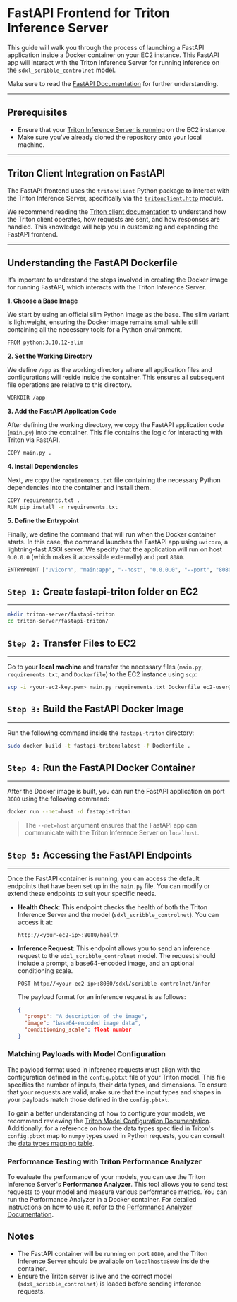 # FastAPI Frontend for Triton Inference Server

This guide will walk you through the process of launching a FastAPI application inside a Docker container on your EC2 instance. This FastAPI app will interact with the Triton Inference Server for running inference on the `sdxl_scribble_controlnet` model.

Make sure to read the [FastAPI Documentation](https://fastapi.tiangolo.com/) for further understanding.

---
## Prerequisites

- Ensure that your [Triton Inference Server is running](..) on the EC2 instance.
- Make sure you've already cloned the repository onto your local machine.

---
## Triton Client Integration on FastAPI

The FastAPI frontend uses the `tritonclient` Python package to interact with the Triton Inference Server, specifically via the [`tritonclient.http`](https://docs.nvidia.com/deeplearning/triton-inference-server/user-guide/docs/_reference/tritonclient/tritonclient.http.html#module-tritonclient.http) module. 

We recommend reading the [Triton client documentation](https://docs.nvidia.com/deeplearning/triton-inference-server/user-guide/docs/_reference/tritonclient/tritonclient.http.html#module-tritonclient.http) to understand how the Triton client operates, how requests are sent, and how responses are handled. This knowledge will help you in customizing and expanding the FastAPI frontend.

---
## Understanding the FastAPI Dockerfile

It’s important to understand the steps involved in creating the Docker image for running FastAPI, which interacts with the Triton Inference Server.

**1. Choose a Base Image**

We start by using an official slim Python image as the base. The slim variant is lightweight, ensuring the Docker image remains small while still containing all the necessary tools for a Python environment.

```bash
FROM python:3.10.12-slim
```

**2. Set the Working Directory**

We define `/app` as the working directory where all application files and configurations will reside inside the container. This ensures all subsequent file operations are relative to this directory.

```bash
WORKDIR /app
```

**3. Add the FastAPI Application Code**

After defining the working directory, we copy the FastAPI application code (`main.py`) into the container. This file contains the logic for interacting with Triton via FastAPI.

```bash
COPY main.py .
```

**4. Install Dependencies**

Next, we copy the `requirements.txt` file containing the necessary Python dependencies into the container and install them.

```bash
COPY requirements.txt .
RUN pip install -r requirements.txt
```

**5. Define the Entrypoint**

Finally, we define the command that will run when the Docker container starts. In this case, the command launches the FastAPI app using `uvicorn`, a lightning-fast ASGI server. We specify that the application will run on host `0.0.0.0` (which makes it accessible externally) and port `8080`.

```bash
ENTRYPOINT ["uvicorn", "main:app", "--host", "0.0.0.0", "--port", "8080"]
```

## `Step 1:` Create fastapi-triton folder on EC2
---

```bash
mkdir triton-server/fastapi-triton
cd triton-server/fastapi-triton/
```

## `Step 2:` Transfer Files to EC2
---

Go to your **local machine** and transfer the necessary files (`main.py`, `requirements.txt`, and `Dockerfile`) to the EC2 instance using `scp`:

```bash
scp -i <your-ec2-key.pem> main.py requirements.txt Dockerfile ec2-user@<your-ec2-ip>:/home/ec2-user/triton-server/fastapi-triton/
```

## `Step 3:` Build the FastAPI Docker Image
---

Run the following command inside the `fastapi-triton` directory:

```bash
sudo docker build -t fastapi-triton:latest -f Dockerfile .
```

## `Step 4:` Run the FastAPI Docker Container
---

After the Docker image is built, you can run the FastAPI application on port `8080` using the following command:

```bash
docker run --net=host -d fastapi-triton
```
> The `--net=host` argument ensures that the FastAPI app can communicate with the Triton Inference Server on `localhost`.

## `Step 5:` Accessing the FastAPI Endpoints
---

Once the FastAPI container is running, you can access the default endpoints that have been set up in the `main.py` file. You can modify or extend these endpoints to suit your specific needs.

- **Health Check**: This endpoint checks the health of both the Triton Inference Server and the model (`sdxl_scribble_controlnet`). You can access it at:
  ```
  http://<your-ec2-ip>:8080/health
  ```

- **Inference Request**: This endpoint allows you to send an inference request to the `sdxl_scribble_controlnet` model. The request should include a prompt, a base64-encoded image, and an optional conditioning scale.
  ```
  POST http://<your-ec2-ip>:8080/sdxl/scribble-controlnet/infer
  ```

  The payload format for an inference request is as follows:
  ```json
  {
    "prompt": "A description of the image",
    "image": "base64-encoded image data",
    "conditioning_scale": float number
  }
  ```

### Matching Payloads with Model Configuration

The payload format used in inference requests must align with the configuration defined in the `config.pbtxt` file of your Triton model. This file specifies the number of inputs, their data types, and dimensions. To ensure that your requests are valid, make sure that the input types and shapes in your payloads match those defined in the `config.pbtxt`.

To gain a better understanding of how to configure your models, we recommend reviewing the [Triton Model Configuration Documentation](https://docs.nvidia.com/deeplearning/triton-inference-server/user-guide/docs/user_guide/model_configuration.html). Additionally, for a reference on how the data types specified in Triton's `config.pbtxt` map to `numpy` types used in Python requests, you can consult the [data types mapping table](https://docs.nvidia.com/deeplearning/triton-inference-server/user-guide/docs/user_guide/model_configuration.html?highlight=dtypes#datatypes).

### Performance Testing with Triton Performance Analyzer

To evaluate the performance of your models, you can use the Triton Inference Server's **Performance Analyzer**. This tool allows you to send test requests to your model and measure various performance metrics. You can run the Performance Analyzer in a Docker container. For detailed instructions on how to use it, refer to the [Performance Analyzer Documentation](https://docs.nvidia.com/deeplearning/triton-inference-server/user-guide/docs/perf_analyzer/docs/README.html).

## Notes

- The FastAPI container will be running on port `8080`, and the Triton Inference Server should be available on `localhost:8000` inside the container.
- Ensure the Triton server is live and the correct model (`sdxl_scribble_controlnet`) is loaded before sending inference requests.
